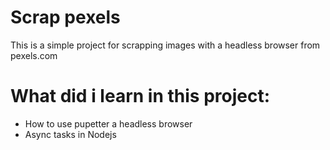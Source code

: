 # Scrap pexels 

This is a simple project for scrapping images with a headless browser from pexels.com

# What did i learn in this project:
- How to use pupetter a headless browser
- Async tasks in Nodejs
